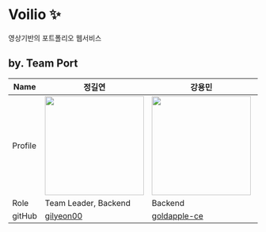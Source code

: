 # Voilio ✨
영상기반의 포트폴리오 웹서비스

## by. Team Port
| Name    | 정길연   |  강용민   | 김인철  |  백한결    |
| ------- | -------| ---------| ----- | -------- | 
| Profile | <img width="200px" src="https://avatars.githubusercontent.com/u/52391627?v=4">    | <img width="200px" src="https://avatars.githubusercontent.com/u/84130518?v=4" />  | <img width="200px" src=""/>    | <img width="200px" src="https://avatars.githubusercontent.com/u/76465887?v=4"/>  |
| Role    | Team Leader, Backend | Backend  | Backend   | Backend |
| gitHub  | [gilyeon00](https://github.com/gilyeon00) | [goldapple-ce](https://github.com/goldapple-ce)   | [](https://github.com/)    |  [snake7667](https://github.com/snake7667) |

